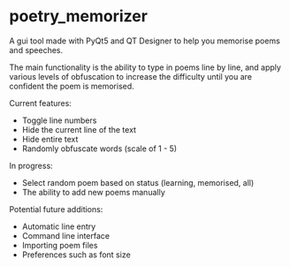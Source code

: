 # poetry_memorizer

A gui tool made with PyQt5 and QT Designer to help you memorise poems and speeches.

The main functionality is the ability to type in poems line by line, and apply various levels of obfuscation to increase the difficulty until you are confident the poem is memorised.

Current features:

* Toggle line numbers
* Hide the current line of the text
* Hide entire text
* Randomly obfuscate words (scale of 1 - 5)

In progress:

* Select random poem based on status (learning, memorised, all)
* The ability to add new poems manually

Potential future additions:

* Automatic line entry
* Command line interface
* Importing poem files
* Preferences such as font size
